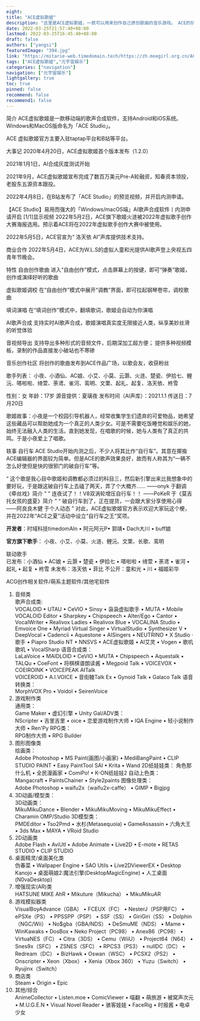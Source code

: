 ```yaml
---
eight: 
title: "ACE虚拟歌姬"
description: "这里是ACE虚拟歌姬，一款可以用来创作自己原创歌曲的音乐游戏。 ACE的玩法简单讲就是： 1.编辑好歌词2.选择一个喜欢的BGM 3.在屏幕上划动手指然后小歌姬就会跟随你手指滑动的轨迹开始唱歌啦~ 除了可以下载ACE提供的原创BGM，现在还支持自由导入本地和在线音乐啦！"
date: 2022-03-25T21:57:40+08:00
lastmod: 2022-03-25T16:45:40+08:00
draft: false
authors: ["yangsi"]
featuredImage: "394.jpg"
link: "https://mitarie-web.timedomain.tech/https://zh.moegirl.org.cn/ACE%E8%99%9A%E6%8B%9F%E6%AD%8C%E5%A7%AC"
tags: ["ACE虚拟歌姬","元宇宙娱乐"]
categories: ["navigation"]
navigation: ["元宇宙娱乐"]
lightgallery: true
toc: true
pinned: false
recommend: false
recommend1: false
---
```

简介
ACE虚拟歌姬是一款移动端的歌声合成软件，支持Android和iOS系统。Windows和MacOS版命名为「ACE Studio」。

ACE 虚拟歌姬官方主要入驻taptap平台和B站等平台。

大事记
2020年4月20日，ACE虚拟歌姬首个版本发布（1.2.0）

2021年1月1日，AI合成灰度测试开始

2021年9月，ACE虚拟歌姬宣布完成了数百万美元Pre-A轮融资，知春资本领投，老股东五源资本跟投。

2022年4月8日，在B站发布了「ACE Studio」的预览视频，并开启内测申请。

【ACE Studio】易用而强大的「Windows/macOS端」AI歌声合成软件丨内测申请开启 [1/1]显示视频
2022年5月2日，ACE旗下歌姬火涟被2022年虚拟歌手创作大赛海报选用。预示着ACE将在2022年虚拟歌手创作大赛中被使用。

2022年5月5日，ACE官宣为“ 洛天依 AI”声库提供技术支持。

商业合作
2022年5月4日，ACE为W.L.S的虚拟人童和光提供AI歌声登上央视五四青年节晚会。

特性
自由创作歌曲
进入“自由创作”模式，点击屏幕上的按键，即可“弹奏”歌姬，创作或演绎好听的歌曲

虚拟歌姬调校
在“自由创作”模式中展开“调教”界面，即可拉起钢琴卷帘，调校歌曲

填词演唱
在“填词创作”模式中，翻填歌词，歌姬会自动为你演唱

AI歌声合成
支持实时AI歌声合成，歌姬演唱真实度无限接近人类，纵享美妙丝滑的听觉体验

音视频导出
支持导出多种形式的音频文件，后期深加工超方便； 提供多种视频模板，录制的作品直接发小破站也不寒碜

音乐创作社区
将创作的歌曲发布到ACE作品广场，以歌会友，收获粉丝

歌手列表：
小夜、小酒仙、AC娘、小艾、小莫、云灏、火涟、楚瓷、伊拾七、鲤沅、嗒啦啦、绮萱、荼鸢、雀河、鸾明、文栗、起礼、起复、洛天依、柊雪

性别：女
年龄：17岁
源音提供：夏璃夜
发布时间（AI声库）：2021.1.1
传送日：7月20日

歌姬故事：小夜是一个校园引导机器人，经常收集学生们遗弃的可爱物品，她希望这些藏品可以帮助她成为一个真正的人类少女。可是不需要吃饭睡觉和娱乐的她，始终无法融入人类的生活。直到她发现，在唱歌的时候，她与人类有了真正的共鸣。于是小夜爱上了唱歌。

轶事
自行车
ACE Studio开始内测之后，不少人将其比作“自行车”。其意在揶揄ACE编辑器的界面较为简单。但是ACE的歌声效果良好，故而有人称其为“一辆不怎么好使但是快的很邪门的破自行车”等。

“	这个歌是我心目中歌姬和调教都必须过的科目三，然后新引擎出来比我想象中的要好玩，于是跟这破自行车上去磕了两天，弄了个大概齐…… ——onyk 于翻调《牵丝戏》简介	”
“	连夜试了！！V8双涡轮增压自行车！！ ——PoKeR 于《莫吉托女孩的盛夏》简介	”
“	破自行车到了，正在提货，一会跟大家分享使用心得 ——阿良良木健 于个人动态	”
对此，ACE虚拟歌姬官方表示欢迎大家玩这个梗，并在2022年“ACE之夏”活动中设立“自行车之王”奖项。

**开发者**：时域科技timedomAIn • 阿元阿元P• 郭靖• Dach大川 • buff娘

**官方旗下歌手**： 小夜、小艾、小莫、火涟、鲤沅、文栗、长歌、鸾明 

联动歌手	
已发布：小酒仙 • AC娘 • 云灏 • 楚瓷 • 伊拾七 • 嗒啦啦 • 绮萱 • 荼鸢 • 雀河 • 起礼 • 起复 • 柊雪
未发布：洛天依 • 菲比
不公开：童和光 • 川 • 福姬彩华

ACG创作相关软件/萌系主题软件/其他宅软件
1. 音频类	
歌声合成类:	
VOCALOID • UTAU • CeVIO • Sinsy • 袅袅虚拟歌手 • MUTA • Mobile VOCALOID Editor • Sharpkey • Chipspeech • Alter/Ego • Cantor • VocalWriter • Realivox Ladies • Realivox Blue • VOCALINA Studio • Emvoice One • Myriad Virtual Singer • VirtualStudio • Synthesizer V • DeepVocal • Cadencii • Aquestone • AISingers • NEUTRINO • X Studio · 歌手 • Piapro Studio NT • NNSVS • ACE虚拟歌姬 • AI艾灵 • Vogen • 歌叽歌叽 • VocalSharp
语音合成类：	
LaLaVoice • MAIDLOID • CeVIO • MUTA • Chipspeech • Aquestalk • TALQu • CoeFont • 将棋棋谱朗读酱 • Megpoid Talk • VOICEVOX • COEIROINK • VOICEPEAK
AITalk	
VOICEROID • A.I.VOICE • 音街鳗Talk Ex • Gynoid Talk • Galaco Talk
语音转换类：	
MorphVOX Pro • Voidol • SeirenVoice
2. 游戏制作类	
通用类：	
Game Maker • 虚幻引擎 • Unity
Gal/ADV类：	
NScripter • 吉里吉里 • oice • 恋爱游戏制作大师 • IQA Engine • 轻小说制作大师 • Ren'Py
RPG类：	
RPG制作大师 • RPG Builder
3. 图形图像类	
绘画类：	
Adobe Photoshop • MS Paint(画图/小画家) • MediBangPaint • CLIP STUDIO PAINT • Easy PaintTool SAI • Krita • Wand
2D纸娃娃类：	
角色那什么机 • 全民漫画家 • ComiPo! • K-ON纸娃娃2
自动上色类：	
Mangacraft • PaintsChainer • Style2paints
图像处理类：	
Adobe Photoshop • waifu2x（waifu2x-caffe） • GIMP • Bigjpg
4. 3D动画/模型类：	
3D动画类：	
MikuMikuDance • Blender • MikuMikuMoving • MikuMikuEffect • Charamin OMP/Studio
3D模型类：	
PMDEditor • Tso2Pmd • 水杉(Metasequoia) • GameAssassin • 六角大王 • 3ds Max • MAYA • VRoid Studio
5. 2D动画类	
Adobe Flash • AviUtl • Adobe Animate • Live2D • E-mote • RETAS STUDIO • CLIP STUDIO
6. 桌面精灵/桌面美化类	
伪春菜 • Wallpaper Engine • SAO Utils • Live2DViewerEX • Desktop Kanojo • 桌面萌娘2:魔法引擎(DesktopMagicEngine) • 人工桌面(N0vaDesktop)
7. 增强现实(AR)类	
HATSUNE MIKE AhR • Mikuture（Mikucha） • MikuMikuAR
8. 游戏模拟器类	
VisualBoyAdvance（GBA） • FCEUX（FC） • NesterJ（PSP用FC） • ePSXe（PS） • PPSSPP（PSP） • SSF（SS） • GiriGiri（SS） • Dolphin（NGC/Wii） • No$gba（GBA/NDS） • DeSmuME（NDS） • Mame • WinKawaks • DosBox • Neko Project（PC98） • Anex86（PC98） • VirtuaNES（FC） • Citra（3DS） • Cemu（WiiU） • Project64（N64） • Snes9x（SFC） • ZSNES（SFC） • RPCS3（PS3） • nullDC（DC） • Redream（DC） • BizHawk • Oswan（WSC） • PCSX2（PS2） • Onscripter • Xeon（Xbox） • Xenia（Xbox 360） • Yuzu（Switch） • Ryujinx（Switch）
9. 商店类	
Steam • Origin • Epic
10. 其他/综合	
AnimeCollector • Listen.moe • ComicViewer • 喵翻 • 萌旅游 • 被窝声次元 • M.U.G.E.N • Visual Novel Reader • 骇客娃娃 • FaceRig • 时报酱 • 电卓少女